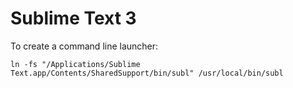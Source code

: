 # Sublime Text 3

To create a command line launcher:

    ln -fs "/Applications/Sublime Text.app/Contents/SharedSupport/bin/subl" /usr/local/bin/subl

